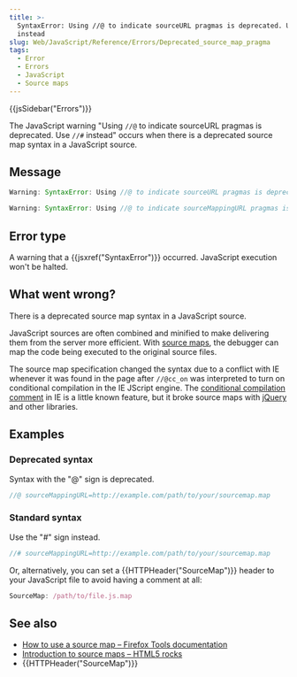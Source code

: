 ```yaml
---
title: >-
  SyntaxError: Using //@ to indicate sourceURL pragmas is deprecated. Use //#
  instead
slug: Web/JavaScript/Reference/Errors/Deprecated_source_map_pragma
tags:
  - Error
  - Errors
  - JavaScript
  - Source maps
---
```

{{jsSidebar("Errors")}}

The JavaScript warning "Using `//@` to indicate sourceURL pragmas is deprecated.
Use `//#` instead" occurs when there is a deprecated source map syntax in a
JavaScript source.

## Message

```js
Warning: SyntaxError: Using //@ to indicate sourceURL pragmas is deprecated. Use //# instead

Warning: SyntaxError: Using //@ to indicate sourceMappingURL pragmas is deprecated. Use //# instead
```

## Error type

A warning that a {{jsxref("SyntaxError")}} occurred. JavaScript execution
won't be halted.

## What went wrong?

There is a deprecated source map syntax in a JavaScript source.

JavaScript sources are often combined and minified to make delivering them from
the server more efficient. With
[source maps](http://www.html5rocks.com/en/tutorials/developertools/sourcemaps/),
the debugger can map the code being executed to the original source files.

The source map specification changed the syntax due to a conflict with IE
whenever it was found in the page after `//@cc_on` was interpreted to turn on
conditional compilation in the IE JScript engine. The
[conditional compilation comment](https://msdn.microsoft.com/en-us/library/8ka90k2e%28v=vs.94%29.aspx)
in IE is a little known feature, but it broke source maps with
[jQuery](https://bugs.jquery.com/ticket/13274) and other libraries.

## Examples

### Deprecated syntax

Syntax with the "@" sign is deprecated.

```js example-bad
//@ sourceMappingURL=http://example.com/path/to/your/sourcemap.map
```

### Standard syntax

Use the "#" sign instead.

```js example-good
//# sourceMappingURL=http://example.com/path/to/your/sourcemap.map
```

Or, alternatively, you can set a {{HTTPHeader("SourceMap")}} header to
your JavaScript file to avoid having a comment at all:

```js example-good
SourceMap: /path/to/file.js.map
```

## See also

- [How to use a source map – Firefox Tools documentation](/en-US/docs/Tools/Debugger/How_to/Use_a_source_map)
- [Introduction to source maps – HTML5 rocks](http://www.html5rocks.com/en/tutorials/developertools/sourcemaps/)
- {{HTTPHeader("SourceMap")}}
